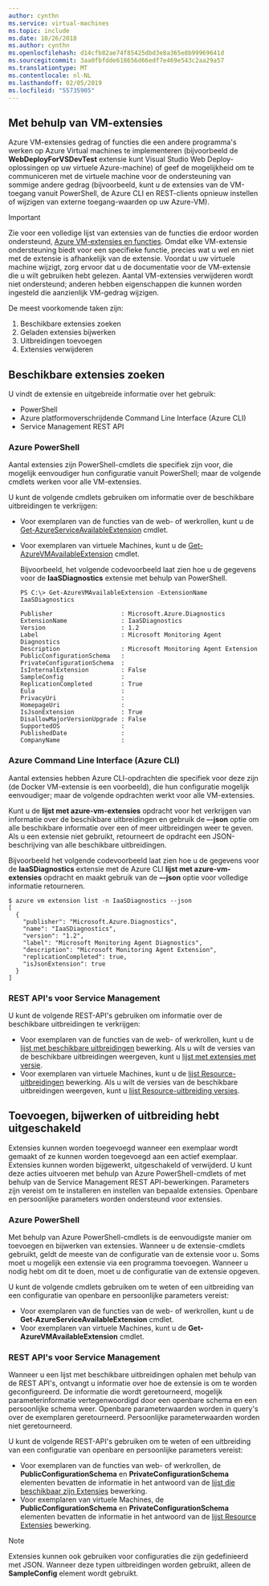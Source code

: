 ```yaml
---
author: cynthn
ms.service: virtual-machines
ms.topic: include
ms.date: 10/26/2018
ms.author: cynthn
ms.openlocfilehash: d14cfb82ae74f85425dbd3e8a365e8b99969641d
ms.sourcegitcommit: 3aa0fbfdde618656d66edf7e469e543c2aa29a57
ms.translationtype: MT
ms.contentlocale: nl-NL
ms.lasthandoff: 02/05/2019
ms.locfileid: "55735905"
---
```

## <a name="using-vm-extensions"></a>Met behulp van VM-extensies
Azure VM-extensies gedrag of functies die een andere programma's werken op Azure Virtual machines te implementeren (bijvoorbeeld de **WebDeployForVSDevTest** extensie kunt Visual Studio Web Deploy-oplossingen op uw virtuele Azure-machine) of geef de mogelijkheid om te communiceren met de virtuele machine voor de ondersteuning van sommige andere gedrag (bijvoorbeeld, kunt u de extensies van de VM-toegang vanuit PowerShell, de Azure CLI en REST-clients opnieuw instellen of wijzigen van externe toegang-waarden op uw Azure-VM).

> [!IMPORTANT]
> Zie voor een volledige lijst van extensies van de functies die erdoor worden ondersteund, [Azure VM-extensies en functies](../articles/virtual-machines/windows/extensions-features.md?toc=%2fazure%2fvirtual-machines%2fwindows%2ftoc.json). Omdat elke VM-extensie ondersteuning biedt voor een specifieke functie, precies wat u wel en niet met de extensie is afhankelijk van de extensie. Voordat u uw virtuele machine wijzigt, zorg ervoor dat u de documentatie voor de VM-extensie die u wilt gebruiken hebt gelezen. Aantal VM-extensies verwijderen wordt niet ondersteund; anderen hebben eigenschappen die kunnen worden ingesteld die aanzienlijk VM-gedrag wijzigen.
> 
> 

De meest voorkomende taken zijn:

1. Beschikbare extensies zoeken
2. Geladen extensies bijwerken
3. Uitbreidingen toevoegen
4. Extensies verwijderen

## <a name="find-available-extensions"></a>Beschikbare extensies zoeken
U vindt de extensie en uitgebreide informatie over het gebruik:

* PowerShell
* Azure platformoverschrijdende Command Line Interface (Azure CLI)
* Service Management REST API

### <a name="azure-powershell"></a>Azure PowerShell
Aantal extensies zijn PowerShell-cmdlets die specifiek zijn voor, die mogelijk eenvoudiger hun configuratie vanuit PowerShell; maar de volgende cmdlets werken voor alle VM-extensies.

U kunt de volgende cmdlets gebruiken om informatie over de beschikbare uitbreidingen te verkrijgen:

* Voor exemplaren van de functies van de web- of werkrollen, kunt u de [Get-AzureServiceAvailableExtension](https://msdn.microsoft.com/library/azure/dn722498.aspx) cmdlet.
* Voor exemplaren van virtuele Machines, kunt u de [Get-AzureVMAvailableExtension](https://msdn.microsoft.com/library/azure/dn722480.aspx) cmdlet.
  
   Bijvoorbeeld, het volgende codevoorbeeld laat zien hoe u de gegevens voor de **IaaSDiagnostics** extensie met behulp van PowerShell.
  
      PS C:\> Get-AzureVMAvailableExtension -ExtensionName IaaSDiagnostics
  
      Publisher                   : Microsoft.Azure.Diagnostics
      ExtensionName               : IaaSDiagnostics
      Version                     : 1.2
      Label                       : Microsoft Monitoring Agent Diagnostics
      Description                 : Microsoft Monitoring Agent Extension
      PublicConfigurationSchema   :
      PrivateConfigurationSchema  :
      IsInternalExtension         : False
      SampleConfig                :
      ReplicationCompleted        : True
      Eula                        :
      PrivacyUri                  :
      HomepageUri                 :
      IsJsonExtension             : True
      DisallowMajorVersionUpgrade : False
      SupportedOS                 :
      PublishedDate               :
      CompanyName                 :

### <a name="azure-command-line-interface-azure-cli"></a>Azure Command Line Interface (Azure CLI)
Aantal extensies hebben Azure CLI-opdrachten die specifiek voor deze zijn (de Docker VM-extensie is een voorbeeld), die hun configuratie mogelijk eenvoudiger; maar de volgende opdrachten werkt voor alle VM-extensies.

Kunt u de **lijst met azure-vm-extensies** opdracht voor het verkrijgen van informatie over de beschikbare uitbreidingen en gebruik de **–-json** optie om alle beschikbare informatie over een of meer uitbreidingen weer te geven. Als u een extensie niet gebruikt, retourneert de opdracht een JSON-beschrijving van alle beschikbare uitbreidingen.

Bijvoorbeeld het volgende codevoorbeeld laat zien hoe u de gegevens voor de **IaaSDiagnostics** extensie met de Azure CLI **lijst met azure-vm-extensies** opdracht en maakt gebruik van de **–-json**  optie voor volledige informatie retourneren.

    $ azure vm extension list -n IaaSDiagnostics --json
    [
      {
        "publisher": "Microsoft.Azure.Diagnostics",
        "name": "IaaSDiagnostics",
        "version": "1.2",
        "label": "Microsoft Monitoring Agent Diagnostics",
        "description": "Microsoft Monitoring Agent Extension",
        "replicationCompleted": true,
        "isJsonExtension": true
      }
    ]



### <a name="service-management-rest-apis"></a>REST API's voor Service Management
U kunt de volgende REST-API's gebruiken om informatie over de beschikbare uitbreidingen te verkrijgen:

* Voor exemplaren van de functies van de web- of werkrollen, kunt u de [lijst met beschikbare uitbreidingen](https://msdn.microsoft.com/library/dn169559.aspx) bewerking. Als u wilt de versies van de beschikbare uitbreidingen weergeven, kunt u [lijst met extensies met versie](https://msdn.microsoft.com/library/dn495437.aspx).
* Voor exemplaren van virtuele Machines, kunt u de [lijst Resource-uitbreidingen](https://msdn.microsoft.com/library/dn495441.aspx) bewerking. Als u wilt de versies van de beschikbare uitbreidingen weergeven, kunt u [lijst Resource-uitbreiding versies](https://msdn.microsoft.com/library/dn495440.aspx).

## <a name="add-update-or-disable-extensions"></a>Toevoegen, bijwerken of uitbreiding hebt uitgeschakeld
Extensies kunnen worden toegevoegd wanneer een exemplaar wordt gemaakt of ze kunnen worden toegevoegd aan een actief exemplaar. Extensies kunnen worden bijgewerkt, uitgeschakeld of verwijderd. U kunt deze acties uitvoeren met behulp van Azure PowerShell-cmdlets of met behulp van de Service Management REST API-bewerkingen. Parameters zijn vereist om te installeren en instellen van bepaalde extensies. Openbare en persoonlijke parameters worden ondersteund voor extensies.

### <a name="azure-powershell"></a>Azure PowerShell
Met behulp van Azure PowerShell-cmdlets is de eenvoudigste manier om toevoegen en bijwerken van extensies. Wanneer u de extensie-cmdlets gebruikt, geldt de meeste van de configuratie van de extensie voor u. Soms moet u mogelijk een extensie via een programma toevoegen. Wanneer u nodig hebt om dit te doen, moet u de configuratie van de extensie opgeven.

U kunt de volgende cmdlets gebruiken om te weten of een uitbreiding van een configuratie van openbare en persoonlijke parameters vereist:

* Voor exemplaren van de functies van de web- of werkrollen, kunt u de **Get-AzureServiceAvailableExtension** cmdlet.
* Voor exemplaren van virtuele Machines, kunt u de **Get-AzureVMAvailableExtension** cmdlet.

### <a name="service-management-rest-apis"></a>REST API's voor Service Management
Wanneer u een lijst met beschikbare uitbreidingen ophalen met behulp van de REST API's, ontvangt u informatie over hoe de extensie is om te worden geconfigureerd. De informatie die wordt geretourneerd, mogelijk parameterinformatie vertegenwoordigd door een openbare schema en een persoonlijke schema weer. Openbare parameterwaarden worden in query's over de exemplaren geretourneerd. Persoonlijke parameterwaarden worden niet geretourneerd.

U kunt de volgende REST-API's gebruiken om te weten of een uitbreiding van een configuratie van openbare en persoonlijke parameters vereist:

* Voor exemplaren van de functies van web- of werkrollen, de **PublicConfigurationSchema** en **PrivateConfigurationSchema** elementen bevatten de informatie in het antwoord van de [lijst die beschikbaar zijn Extensies](https://msdn.microsoft.com/library/dn169559.aspx) bewerking.
* Voor exemplaren van virtuele Machines, de **PublicConfigurationSchema** en **PrivateConfigurationSchema** elementen bevatten de informatie in het antwoord van de [lijst Resource Extensies](https://msdn.microsoft.com/library/dn495441.aspx) bewerking.

> [!NOTE]
> Extensies kunnen ook gebruiken voor configuraties die zijn gedefinieerd met JSON. Wanneer deze typen uitbreidingen worden gebruikt, alleen de **SampleConfig** element wordt gebruikt.
> 
> 

